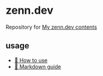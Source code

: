 # zenn.dev

Repository for [My zenn.dev contents](https://zenn.dev/nokazn)

## usage

* [📘 How to use](https://zenn.dev/zenn/articles/zenn-cli-guide)
* [📘 Markdown guide](https://zenn.dev/zenn/articles/markdown-guide)
